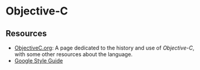 Objective-C
===========

Resources
---------

 - [ObjectiveC.org](http://objectivec.org/):
   A page dedicated to the history and use of _Objective-C_, with some other
   resources about the language.
 - [Google Style Guide](https://google.github.io/styleguide/objcguide.html)
